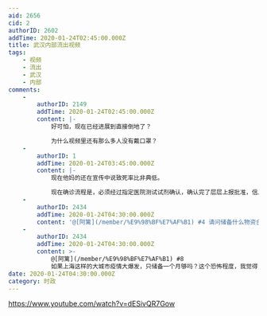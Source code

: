 ```yaml
---
aid: 2656
cid: 2
authorID: 2602
addTime: 2020-01-24T02:45:00.000Z
title: 武汉内部流出视频
tags:
    - 视频
    - 流出
    - 武汉
    - 内部
comments:
    -
        authorID: 2149
        addTime: 2020-01-24T02:45:00.000Z
        content: |-
            好可怕，现在已经进展到直接倒地了？

            为什么视频里还有那么多人没有戴口罩？
    -
        authorID: 1
        addTime: 2020-01-24T03:45:00.000Z
        content: |-
            现在他妈的还在宣传中说致死率比非典低。

            现在确诊流程是，必须经过指定医院测试试剂确认，确认完了层层上报批准，信息发布的权力被垄断，习近平真尼玛自裁吧。
    -
        authorID: 2434
        addTime: 2020-01-24T04:30:00.000Z
        content: '@[阿篱](/member/%E9%98%BF%E7%AF%B1) #4 请问储备什么物资合适？维生素和矿物质复合片和方便面是否靠谱？'
    -
        authorID: 2434
        addTime: 2020-01-24T04:30:00.000Z
        content: >-
            @[阿篱](/member/%E9%98%BF%E7%AF%B1) #8
            如果上海这样的大城市疫情大爆发，只储备一个月够吗？这个恐怖程度，我觉得自少得储备一年了。
date: 2020-01-24T04:30:00.000Z
category: 时政
---
```


https://www.youtube.com/watch?v=dESivQR7Gow
